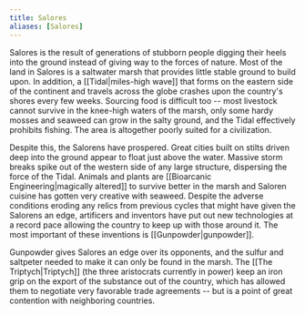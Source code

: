 ```yaml
---
title: Salores
aliases: [Salores]
---
```


Salores is the result of generations of stubborn people digging their heels into the ground instead of giving way to the forces of nature. Most of the land in Salores is a saltwater marsh that provides little stable ground to build upon. In addition, a [[Tidal|miles-high wave]] that forms on the eastern side of the continent and travels across the globe crashes upon the country's shores every few weeks. Sourcing food is difficult too -- most livestock cannot survive in the knee-high waters of the marsh, only some hardy mosses and seaweed can grow in the salty ground, and the Tidal effectively prohibits fishing. The area is altogether poorly suited for a civilization.

Despite this, the Salorens have prospered. Great cities built on stilts driven deep into the ground appear to float just above the water. Massive storm breaks spike out of the western side of any large structure, dispersing the force of the Tidal. Animals and plants are [[Bioarcanic Engineering|magically altered]] to survive better in the marsh and Saloren cuisine has gotten very creative with seaweed. Despite the adverse conditions eroding any relics from previous cycles that might have given the Salorens an edge, artificers and inventors have put out new technologies at a record pace allowing the country to keep up with those around it. The most important of these inventions is [[Gunpowder|gunpowder]].

Gunpowder gives Salores an edge over its opponents, and the sulfur and saltpeter needed to make it can only be found in the marsh. The [[The Triptych|Triptych]] (the three aristocrats currently in power) keep an iron grip on the export of the substance out of the country, which has allowed them to negotiate very favorable trade agreements -- but is a point of great contention with neighboring countries.
